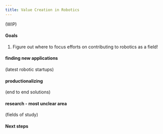 ```yaml
---
title: Value Creation in Robotics
---
```


(WIP)

#### Goals
1. Figure out where to focus efforts on contributing to robotics as a field!

#### finding new applications 
(latest robotic startups)

#### productionalizing 
(end to end solutions)

#### research - most unclear area 
(fields of study)

#### Next steps

